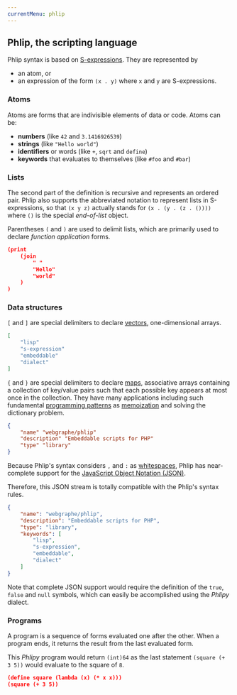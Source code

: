 ```yaml
---
currentMenu: phlip
---
```

## Phlip, the scripting language

Phlip syntax is based on [S-expressions](https://en.wikipedia.org/wiki/S-expression). They are represented by

- an atom, or
- an expression of the form `(x . y)` where `x` and `y` are S-expressions.

### Atoms

Atoms are forms that are indivisible elements of data or code. Atoms can be:
- **numbers** (like `42` and  `3.1416926539`)
- **strings** (like `"Hello world"`)
- **identifiers** or words (like `+`, `sqrt` and `define`)
- **keywords** that evaluates to themselves (like `#foo` and `#bar`)

### Lists

The second part of the definition is recursive and represents an ordered pair. Phlip also supports the abbreviated
notation to represent lists in S-expressions, so that `(x y z)` actually stands for `(x . (y . (z . ())))` where
`()` is the special _end-of-list_ object.

Parentheses `(` and `)` are used to delimit lists, which are primarily used to declare _function application_
forms.

```json
(print
    (join
        " "
        "Hello"
        "world"
    )
)
```

### Data structures

`[` and `]` are special delimiters to declare [vectors](https://en.wikipedia.org/wiki/Array_data_structure),
one-dimensional arrays.

```json
[
    "lisp"
    "s-expression"
    "embeddable"
    "dialect"
]
```

`{` and `}` are special delimiters to declare [maps](https://en.wikipedia.org/wiki/Associative_array),
associative arrays containing a collection of key/value pairs such that each possible key appears at most once in the
collection. They have many applications including such fundamental
[programming patterns](https://en.wikipedia.org/wiki/Software_design_pattern) as
[memoization](https://en.wikipedia.org/wiki/Memoization) and solving the dictionary problem.

```json
{
    "name" "webgraphe/phlip"
    "description" "Embeddable scripts for PHP"
    "type" "library"
}
```

Because Phlip's syntax considers `,` and `:` as [whitespaces](https://en.wikipedia.org/wiki/Whitespace_character),
Phlip has near-complete support for the [JavaScript Object Notation (JSON)](http://json.org/).

Therefore, this JSON stream is totally compatible with the Phlip's syntax rules.
```json
{
    "name": "webgraphe/phlip",
    "description": "Embeddable scripts for PHP",
    "type": "library",
    "keywords": [
        "lisp",
        "s-expression",
        "embeddable",
        "dialect"
    ] 
}
```

Note that complete JSON support would require the definition of the `true`, `false` and `null` symbols, which can easily
be accomplished using the _Phlipy_ dialect.

### Programs

A program is a sequence of forms evaluated one after the other. When a program ends, it returns the result from the
last evaluated form.

This _Phlipy_ program would return `(int)64` as the last statement `(square (+ 3 5))` would evaluate to the square of
`8`.

```json
(define square (lambda (x) (* x x)))
(square (+ 3 5))
```
